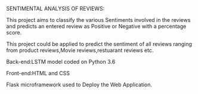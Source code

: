SENTIMENTAL ANALYSIS OF REVIEWS:


This project aims to classify the various Sentiments involved in the reviews and predicts an entered review as Positive or Negative with a percentage score.

This project could be applied to predict the sentiment of all reviews ranging from product reviews,Movie reviews,restuarant reviews etc.

Back-end:LSTM model coded on Python 3.6

Front-end:HTML and CSS 

Flask microframework used to Deploy the Web Application.
